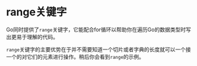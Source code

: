 # **range关键字**
Go同时提供了`range`关键字，它能配合for循环以帮助你在遍历Go的数据类型时写出更易于理解的代码。

`range`关键字的主要优势在于并不需要知道一个切片或者字典的长度就可以一个接一个的对它们的元素进行操作。稍后你会看到`range`的示例。